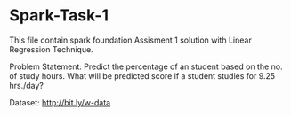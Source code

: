# Spark-Task-1
This file contain spark foundation Assisment 1 solution with Linear Regression Technique.

Problem Statement: Predict the percentage of an student based on the no. of study hours. What will be predicted score if a student studies for 9.25 hrs./day?

Dataset: http://bit.ly/w-data
